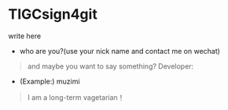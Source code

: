 # TIGCsign4git
write here
  - who are you?(use your nick name and contact me on wechat)
  > and maybe you want to say something?
Developer:
  - (Example:) muzimi
  > I am a long-term vagetarian！
